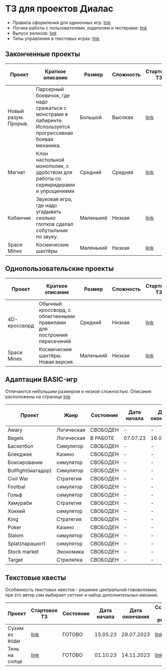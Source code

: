 # ТЗ для проектов Диалас

* Правила оформления для одиночных игр: [link](https://github.com/antlas1/reqdialas/blob/main/manuals/selfengine.md)
* Логика работы с пользователями, издателем и тестерами: [link](https://github.com/antlas1/reqdialas/blob/main/izdat.md)
* Выпуск релизов: [link](https://github.com/antlas1/reqdialas/blob/main/manuals/release.md)
* Типы управления в текстовых играх: [link](https://github.com/antlas1/reqdialas/blob/main/controltypes.md)

## Законченные проекты

| Проект               | Краткое описание                                                                                            | Размер    | Сложность | Стартовое ТЗ| Состояние     | Дата начала | Дата окончания | Ссылка на релиз | Ссылка на исходник |
| -------------------- | ----------------------------------------------------------------------------------------------------------- | --------- | --------- | ----------- | ------------- | ----------- | -------------- | --------------- | -------------------|
| Новый разум. Прорыв. | Парсерный боевичок, где надо сражаться с монстрами в лабиринте. Используется прогрессивная боевая механика. | Большой   | Высокая   | [link](https://github.com/antlas1/reqdialas/tree/main/lone/newmind2)      | <u>ЗАМОРОЖЕН</u>     | 27.11.22    | -              | -               | -                  |
| Магнат               | Клон настольной монополии, с удобством для работы со скринридерами и упрощениями                            | Средний   | Средняя   | [link](https://github.com/antlas1/reqdialas/tree/main/lone/magnat)      | **ГОТОВО**        | 06.12.22    | 17.01.23       | [link](https://github.com/antlas1/reqdialas/releases/download/v1.3/Monopolist_v_1.3.exe)          | [link](https://github.com/GDP1977/Monopolist-v-1-3)             |
| Кабанчик             | Звуковая игра, где надо угадывать сколько глотков сделал собутыльник по звуку.                              | Маленький | Низкая    | [link](https://github.com/antlas1/reqdialas/tree/main/lone/tavern)      | **ГОТОВО**        | 17.01.23    | 02.03.23       | [link](https://disk.yandex.ru/d/KZCRSljVfmB4Ag)          |                    |
| Space Mines          | Космические шахтёры                                                                                         | Маленький | Низкая    | [link](https://github.com/antlas1/reqdialas/tree/main/lone/space-mines)      | **ГОТОВО**        | 09.03.23    | 09.06.23(17.04)   | [link](https://github.com/Pobji/SpaceMine/releases/download/v0.7.2/Release.zip)          | [link](https://github.com/Pobji/SpaceMine)             |


## Однопользовательские проекты

| Проект               | Краткое описание                                                                                            | Размер    | Сложность | Стартовое ТЗ| Состояние     | Дата начала | Дата окончания | Ссылка на релиз | Ссылка на исходник |
| -------------------- | ----------------------------------------------------------------------------------------------------------- | --------- | --------- | ----------- | ------------- | ----------- | -------------- | --------------- | -------------------|
| 4D-кроссворд         | Обычный кроссворд, с облегченными правилами для построения пересечений                                      | Средний   | Низкая    | [link](https://github.com/antlas1/reqdialas/tree/main/lone/cross4D)      | **ГОТОВО**      | 25.05.23    |  08.07.23        |  [link](https://alexrax277.github.io/crossword_4d)               | [link](https://github.com/AlexRax277/crossword_4d)                   |
| Space Mines          | Космические шахтёры. Новая версия.                                                                          | Маленький | Низкая    | [link](https://github.com/antlas1/reqdialas/tree/main/lone/space-mines)      | СВОБОДНО      |             |                |                 |                    |

## Адаптации BASIC-игр

Отличаются небольшим размером и низкой сложностью. Описания расположены на странице [link](https://github.com/antlas1/reqdialas/tree/main/lone/basic)

| Проект       | Жанр          | Состояние     | Дата начала | Дата окончания | Ссылка на релиз | Ссылка на исходник |
| ------------ |-------------- |-------------- | ----------- | -------------- | --------------- | -------------------|
|  Awary       | Логическая    | СВОБОДЕН      |  -          |  -             |  -              |  -                 |  
|  Bagels      | Логическая    | В РАБОТЕ      |  07.07.23   |  16.09.23      |  [link](https://dialas.ru/wp-content/uploads/2023/09/bagels.zip) |  [link](https://github.com/YakovlevIgorr/bagels) |  
|  Баскетбол   | Cимулятор     | СВОБОДЕН      |  -          |  -             |  -              |  -                 |  
|  Блекджек    | Казино        | СВОБОДЕН      |  -          |  -             |  -              |  -                 |  
|  Боксирование| симулятор     | СВОБОДЕН      |  -          |  -             |  -              |  -                 |  
|  Bullfight(матадор)| Симулятор| СВОБОДЕН     |  -          |  -             |  -              |  -                 |  
|  Civil War   | Стратегия     | СВОБОДЕН      |  -          |  -             |  -              |  -                 |  
|  Footbal     | симулятор     | СВОБОДЕН      |  -          |  -             |  -              |  -                 |  
|  Гольф       | симулятор     | СВОБОДЕН      |  -          |  -             |  -              |  -                 |  
|  Хамураби    | Стратегия     | СВОБОДЕН      |  -          |  -             |  -              |  -                 |  
|  Хоккей      | симулятор     | СВОБОДЕН      |  -          |  -             |  -              |  -                 |  
|  King        | Стратегия     | СВОБОДЕН      |  -          |  -             |  -              |  -                 |  
|  Poker       | Казино        | СВОБОДЕН      |  -          |  -             |  -              |  -                 |  
|  Slalom      | симулятор     | СВОБОДЕН      |  -          |  -             |  -              |  -                 |  
|  Splat(парашют)| симулятор   | СВОБОДЕН      |  -          |  -             |  -              |  -                 |  
|  Stock market| Экономика     | СВОБОДЕН      |  -          |  -             |  -              |  -                 |  
|  Target      | Стрелялка     | СВОБОДЕН      |  -          |  -             |  -              |  -                 |  




## Текстовые квесты

Особенность текстовых квестов - решение центральной гововоломки, при это автор сам выбирает сеттинг и набор дополнительных механик.

| Проект               | Стартовое ТЗ| Состояние     | Дата начала | Дата окончания | Ссылка на релиз | Ссылка на исходник |
| -------------------- | ----------- | ------------- | ----------- | -------------- | --------------- | -------------------|
|  Сухим из воды       |   [link](https://github.com/antlas1/reqdialas/tree/main/quests/dry)    |  ГОТОВО     |  15.05.23   |  29.07.2023    |  [link](https://disk.yandex.ru/d/r3vkXM7XX2Isrg) |  -                 |  
|  Тень на солце       |   [link](https://github.com/antlas1/reqdialas/tree/main/quests/sun)    |  ГОТОВО     |  01.10.23   |  14.11.2023    |  [link](https://disk.yandex.ru/d/ApuYmhtP4eiDwA) |  -                 |

